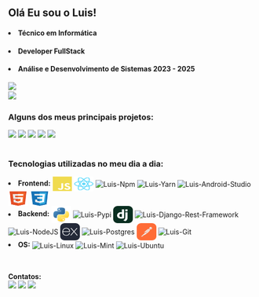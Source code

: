 ## Olá Eu sou o Luis! 
#### <li> Técnico em Informática
#### <li> Developer FullStack
#### <li> Análise e Desenvolvimento de Sistemas 2023 - 2025
<div>
  <img src="https://github-readme-stats.vercel.app/api?username=LuisMonteiroDev&show_icons=true&theme=radical"/> 
  <br>
  <img src="https://github-readme-stats.vercel.app/api/top-langs/?username=LuisMonteiroDev&theme=radical&layout=compact"/>
</div>

### Alguns dos meus principais projetos:
<div>
  <img src="https://github-readme-stats.vercel.app/api/pin/?username=LuisMonteiroDev&repo=Sentryperfomance&theme=radical"/>
  <img src="https://github-readme-stats.vercel.app/api/pin/?username=LuisMonteiroDev&repo=crud_php_laravel&theme=radical"/>
  <img src="https://github-readme-stats.vercel.app/api/pin/?username=IsaqueRS&repo=barbershop-back&theme=radical"/>
  <img src="https://github-readme-stats.vercel.app/api/pin/?username=LuisMonteiroDev&repo=Crud-of-courses&theme=radical"/>
  <img src="https://github-readme-stats.vercel.app/api/pin/?username=LuisMonteiroDev&repo=service-nodeJS&theme=radical"/>
</div>

<br>

### Tecnologias utilizadas no meu dia a dia:
<div>
  <li> <strong>Frontend:</strong>
  <img align="center" alt="Luis-Js" height="30" width="40" src="https://raw.githubusercontent.com/devicons/devicon/master/icons/javascript/javascript-plain.svg">
  <img align="center" alt="Luis-React" height="30" width="40" src="https://raw.githubusercontent.com/devicons/devicon/master/icons/react/react-original.svg">
  <img align="center" alt="Luis-Npm" height="40" width="40" src="https://cdn.jsdelivr.net/gh/devicons/devicon/icons/npm/npm-original-wordmark.svg"/>
  <img align="center" alt="Luis-Yarn" height="35" width="40" src="https://cdn.jsdelivr.net/gh/devicons/devicon/icons/yarn/yarn-original.svg">
  <img align="center" alt="Luis-Android-Studio" height="40" width="40"   
   src="https://cdn.jsdelivr.net/gh/devicons/devicon/icons/androidstudio/androidstudio-original.svg"/>
  <img align="center" alt="Luis-HTML" height="30" width="40" src="https://raw.githubusercontent.com/devicons/devicon/master/icons/html5/html5-original.svg">
  <img align="center" alt="Luis-CSS" height="30" width="40" src="https://raw.githubusercontent.com/devicons/devicon/master/icons/css3/css3-original.svg">
  <br>
  <li> <strong>Backend:</strong>
  <img align="center" alt="Luis-Python" height="35" width="40" src="https://raw.githubusercontent.com/devicons/devicon/master/icons/python/python-original.svg">
  <img align="center" alt="Luis-Pypi" height="35" width="33" src="https://pypi.org/static/images/logo-small.2a411bc6.svg"/>
  <img align="center" alt="Luis-Django" height="35" width="40" src="https://raw.githubusercontent.com/tandpfun/skill-icons/59059d9d1a2c092696dc66e00931cc1181a4ce1f/icons/Django.svg"/>
  <img align="center" alt="Luis-Django-Rest-Framework" height="70" width="90" src="https://icon.icepanel.io/Technology/png-shadow-512/Django-REST.png"/>
  <img align="center" alt="Luis-NodeJS" height="35" width="40" src="https://cdn.jsdelivr.net/gh/devicons/devicon/icons/nodejs/nodejs-original.svg"/> 
  <img align="center" alt="Luis-ExpressJS" height="35" width="40" src="https://raw.githubusercontent.com/tandpfun/skill-icons/59059d9d1a2c092696dc66e00931cc1181a4ce1f/icons/ExpressJS-Dark.svg"/> 
<!--   <img align="center" alt="Luis-Php" height="55" width="33" src="https://cdn.jsdelivr.net/gh/devicons/devicon/icons/php/php-original.svg"/>
  <img align="center" alt="LuisLaravel" height="55" width="33" src="https://cdn.jsdelivr.net/gh/devicons/devicon/icons/laravel/laravel-plain-wordmark.svg"/> -->
  <img align="center" alt="Luis-Postgres" height="40" width="40"   
   src="https://cdn.jsdelivr.net/gh/devicons/devicon/icons/postgresql/postgresql-original.svg"/>
<!--   <img align="center" alt="Luis-Cpp" height="40" width="40" src="https://cdn.jsdelivr.net/gh/devicons/devicon/icons/cplusplus/cplusplus-plain.svg" /> -->
<!--  <img align="center" alt="Luis-MySQL" height="40" width="40"     -->
 <!--  src="https://cdn.jsdelivr.net/gh/devicons/devicon/icons/mysql/mysql-original.svg"/> -->
  <img align="center" alt="Luis-Postman" height="35" width="40"   
   src="https://github.com/tandpfun/skill-icons/blob/main/icons/Postman.svg"/>
  <img align="center" alt="Luis-Git" height="30" width="40" src="https://cdn.jsdelivr.net/gh/devicons/devicon/icons/git/git-original.svg"/>
  <br>
  <li> <strong>OS:</strong>
  <img align="center" alt="Luis-Linux" height="30"
   src="https://img.shields.io/badge/Linux-FCC624?style=for-the-badge&logo=linux&logoColor=black"/>
  <img align="center" alt="Luis-Mint" height="30" src="https://img.shields.io/badge/Linux_Mint-87CF3E?style=for-the-badge&logo=linux-mint&logoColor=black"/>
  <img align="center" alt="Luis-Ubuntu" height="30" src="https://img.shields.io/badge/Ubuntu-E95420?style=for-the-badge&logo=ubuntu&logoColor=black"/>
  <br>
  <br>
<!-- 
   <li> <strong>IDE'S:</strong>
    <img align="center" alt="Luis-Pycharm" height="30" src="https://cdn.jsdelivr.net/gh/devicons/devicon/icons/pycharm/pycharm-original.svg"/>
    <img align="center" alt="Luis-VSCODE" height="30"
     src="https://cdn.jsdelivr.net/gh/devicons/devicon/icons/vscode/vscode-original.svg"/> 
-->
</div>

##

<div> 
  <strong>Contatos:</strong>
  <br>
  <a href="https://www.instagram.com/luiszflp/" target="_blank"><img src="https://img.shields.io/badge/Instagram-E4405F?style=for-the-badge&logo=instagram&logoColor=white" target="_blank"></a> 
  <a href = "mailto:luismonteirodeveloper@gmail.com"><img src="https://img.shields.io/badge/-Gmail-%23333?style=for-the-badge&logo=gmail&logoColor=white" target="_blank"></a>
  <a href="https://www.linkedin.com/in/luis-felipe-43a29b256/" target="_blank"><img src="https://img.shields.io/badge/-LinkedIn-%230077B5?style=for-the-badge&logo=linkedin&logoColor=white" target="_blank"></a> 
</div>
